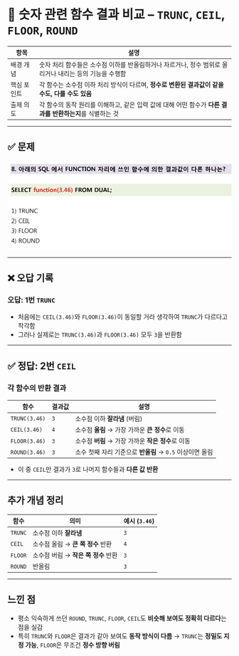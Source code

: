 # 📌 숫자 관련 함수 결과 비교 – `TRUNC`, `CEIL`, `FLOOR`, `ROUND`

| 항목     | 설명                                                             |
| ------ | -------------------------------------------------------------- |
| 배경 개념  | 숫자 처리 함수들은 소수점 이하를 반올림하거나 자르거나, 정수 범위로 올리거나 내리는 등의 기능을 수행함     |
| 핵심 포인트 | 각 함수는 소수점 이하 처리 방식이 다르며, **정수로 변환된 결과값이 같을 수도, 다를 수도 있음**      |
| 출제 의도  | 각 함수의 동작 원리를 이해하고, 같은 입력 값에 대해 어떤 함수가 **다른 결과를 반환하는지**를 식별하는 것 |

---

## ✅ 문제

![문제 이미지](../images/21-8.png)

---

## ❌ 오답 기록

### 오답: 1번 `TRUNC`

* 처음에는 `CEIL(3.46)`와 `FLOOR(3.46)`이 동일할 거라 생각하여 `TRUNC`가 다르다고 착각함
* 그러나 실제로는 `TRUNC(3.46)`과 `FLOOR(3.46)` 모두 `3`을 반환함

---

## ✅ 정답: 2번 `CEIL`

### 각 함수의 반환 결과

| 함수            | 결과값       | 설명                                    |
| ------------- | --------- | ------------------------------------- |
| `TRUNC(3.46)` | `3`       | 소수점 이하 **잘라냄** (버림)                   |
| `CEIL(3.46)`  | `4`       | 소수점 **올림** → 가장 가까운 **큰 정수**로 이동      |
| `FLOOR(3.46)` | `3`       | 소수점 **버림** → 가장 가까운 **작은 정수**로 이동     |
| `ROUND(3.46)` | `3` | 소수 첫째 자리 기준으로 **반올림** → `0.5` 이상이면 올림 |

* 이 중 `CEIL`만 결과가 `3`로 나머지 함수들과 **다른 값 반환**

---

## 추가 개념 정리

| 함수      | 의미                      | 예시 (`3.46`) |
| ------- | ----------------------- | ----------- |
| `TRUNC` | 소수점 이하 **잘라냄**          | `3`         |
| `CEIL`  | 소수점 올림 → **큰 쪽 정수** 반환  | `4`         |
| `FLOOR` | 소수점 버림 → **작은 쪽 정수** 반환 | `3`         |
| `ROUND` | 반올림                     | `3`         |

---

## 느낀 점

* 평소 익숙하게 쓰던 `ROUND`, `TRUNC`, `FLOOR`, `CEIL`도 **비슷해 보여도 정확히 다르다**는 점을 실감
* 특히 `TRUNC`와 `FLOOR`은 결과가 같아 보여도 **동작 방식이 다름**
  → `TRUNC`는 **정밀도 지정 가능**, `FLOOR`은 무조건 **정수 방향 버림**